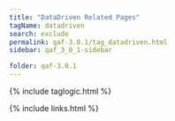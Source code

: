 ```yaml
---
title: "DataDriven Related Pages"
tagName: datadriven
search: exclude
permalink: qaf-3.0.1/tag_datadriven.html
sidebar: qaf_3_0_1-sidebar

folder: qaf-3.0.1
---
```

{% include taglogic.html %}

{% include links.html %}
